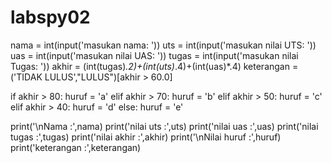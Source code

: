 # labspy02
nama = int(input('masukan nama: '))
uts = int(input('masukan nilai UTS: '))
uas = int(input('masukan nilai UAS: '))
tugas = int(input('masukan nilai Tugas: '))
akhir = (int(tugas)*.2)+(int(uts)*.4)+(int(uas)*.4)
keterangan = ('TIDAK LULUS',"LULUS")[akhir > 60.0]

if akhir > 80:
    huruf = 'a'
elif akhir > 70:
    huruf = 'b'
elif akhir > 50:
    huruf = 'c'
elif akhir > 40:
    huruf = 'd'
else:
    huruf = 'e'

print('\nNama :',nama)
print('nilai uts :',uts)
print('nilai uas :',uas)
print('nilai tugas :',tugas)
print('nilai akhir :',akhir)
print('\nNilai huruf :',huruf)
print('keterangan :',keterangan)
